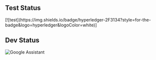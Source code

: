 <h2>Test Status </h2> [![test](https://img.shields.io/badge/hyperledger-2F3134?style=for-the-badge&logo=hyperledger&logoColor=white)]

 <h2>Dev Status</h2> 

![Google Assistant](https://img.shields.io/badge/google%20assistant-4285F4?style=for-the-badge&logo=google%20assistant&logoColor=white)

